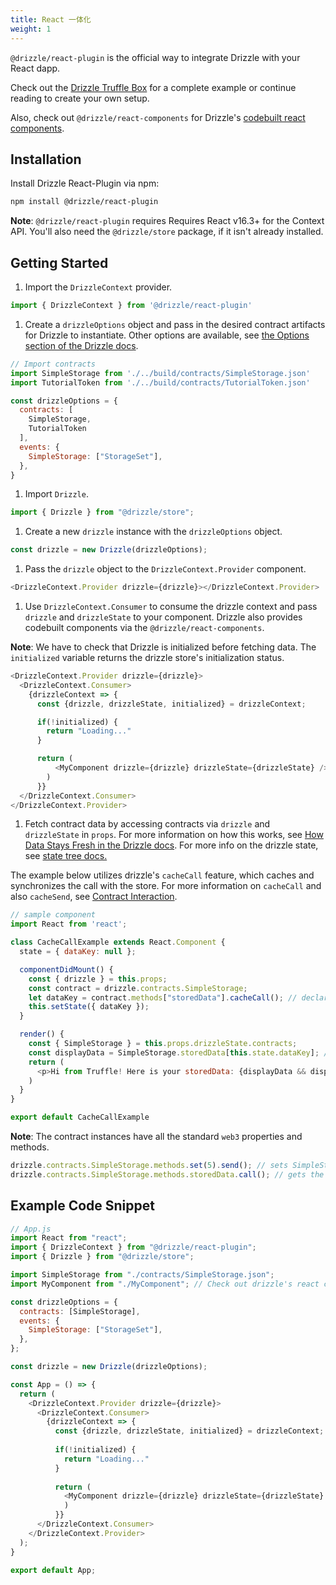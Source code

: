 ```yaml
---
title: React 一体化
weight: 1
---
```


`@drizzle/react-plugin` is the official way to integrate Drizzle with your React dapp.

Check out the [Drizzle Truffle Box](https://github.com/truffle-box/drizzle-box) for a complete example or continue reading to create your own setup.

Also, check out `@drizzle/react-components` for Drizzle's [codebuilt react components](https://github.com/trufflesuite/drizzle/tree/develop/packages/react-components).

## Installation

Install Drizzle React-Plugin via npm:

```bash
npm install @drizzle/react-plugin
```

<p class="alert alert-info">
  <i class="fas fa-info-circle"></i> <strong>Note</strong>: <code>@drizzle/react-plugin</code> requires Requires React v16.3+ for the Context API. You'll also need the <code>@drizzle/store</code> package, if it isn't already installed.
</p>

## Getting Started

1. Import the `DrizzleContext` provider.
  ```javascript
  import { DrizzleContext } from '@drizzle/react-plugin'
  ```

1. Create a `drizzleOptions` object and pass in the desired contract artifacts for Drizzle to instantiate. Other options are available, see [the Options section of the Drizzle docs](https://www.trufflesuite.com/docs/drizzle/reference/drizzle-options).

  ```javascript
  // Import contracts
  import SimpleStorage from './../build/contracts/SimpleStorage.json'
  import TutorialToken from './../build/contracts/TutorialToken.json'

  const drizzleOptions = {
    contracts: [
      SimpleStorage,
      TutorialToken
    ],
    events: {
      SimpleStorage: ["StorageSet"],
    },
  }
  ```

1. Import `Drizzle`.
  ```javascript
  import { Drizzle } from "@drizzle/store";
  ```

1. Create a new `drizzle` instance with the `drizzleOptions` object.
  ```javascript
  const drizzle = new Drizzle(drizzleOptions);
  ```

1. Pass the `drizzle` object to the `DrizzleContext.Provider` component.
  ```javascript
  <DrizzleContext.Provider drizzle={drizzle}></DrizzleContext.Provider>
  ```

1. Use `DrizzleContext.Consumer` to consume the drizzle context and pass `drizzle` and `drizzleState` to your component. Drizzle also provides codebuilt components via the `@drizzle/react-components`.

<p class="alert alert-info">
  <i class="fas fa-info-circle"></i> <strong>Note</strong>: We have to check that Drizzle is initialized before fetching data. The <code>initialized</code> variable returns the drizzle store's initialization status.
</p>

  ```javascript
  <DrizzleContext.Provider drizzle={drizzle}>
    <DrizzleContext.Consumer>
      {drizzleContext => {
        const {drizzle, drizzleState, initialized} = drizzleContext;

        if(!initialized) {
          return "Loading..."
        }

        return (
            <MyComponent drizzle={drizzle} drizzleState={drizzleState} />
          )
        }}
    </DrizzleContext.Consumer>
  </DrizzleContext.Provider>
  ```

1. Fetch contract data by accessing contracts via `drizzle` and `drizzleState` in `props`. For more information on how this works, see [How Data Stays Fresh in the Drizzle docs](https://github.com/trufflesuite/drizzle#how-data-stays-fresh). For more info on the drizzle state, see [state tree docs.](https://github.com/trufflesuite/drizzle/tree/develop/packages/store#drizzle-state)

  The example below utilizes drizzle's `cacheCall` feature, which caches and synchronizes the call with the store. For more information on `cacheCall` and also `cacheSend`, see [Contract Interaction](https://www.trufflesuite.com/docs/drizzle/getting-started/contract-interaction).
  ```javascript
  // sample component
  import React from 'react';

  class CacheCallExample extends React.Component {
    state = { dataKey: null };

    componentDidMount() {
      const { drizzle } = this.props;
      const contract = drizzle.contracts.SimpleStorage;
      let dataKey = contract.methods["storedData"].cacheCall(); // declare this call to be cached and synchronized
      this.setState({ dataKey });
    }

    render() {
      const { SimpleStorage } = this.props.drizzleState.contracts;
      const displayData = SimpleStorage.storedData[this.state.dataKey]; // if displayData (an object) exists, then we can display the value below
      return (
        <p>Hi from Truffle! Here is your storedData: {displayData && displayData.value}</p>
      )
    }
  }

  export default CacheCallExample
  ```

  <p class="alert alert-info">
    <i class="fas fa-info-circle"></i> <strong>Note</strong>: The contract instances have all the standard <code>web3</code> properties and methods.
  </p>
  
  ```javascript
  drizzle.contracts.SimpleStorage.methods.set(5).send(); // sets SimpleStorage contract's storedData state variable to uint 5.
  drizzle.contracts.SimpleStorage.methods.storedData.call(); // gets the storedData value
  ```

## Example Code Snippet

```javascript
// App.js
import React from "react";
import { DrizzleContext } from "@drizzle/react-plugin";
import { Drizzle } from "@drizzle/store";

import SimpleStorage from "./contracts/SimpleStorage.json";
import MyComponent from "./MyComponent"; // Check out drizzle's react components at @drizzle/react-components

const drizzleOptions = {
  contracts: [SimpleStorage],
  events: {
    SimpleStorage: ["StorageSet"],
  },
};

const drizzle = new Drizzle(drizzleOptions);

const App = () => {
  return (
    <DrizzleContext.Provider drizzle={drizzle}>
      <DrizzleContext.Consumer>
        {drizzleContext => {
          const {drizzle, drizzleState, initialized} = drizzleContext;
          
          if(!initialized) {
            return "Loading..."
          }
          
          return (
            <MyComponent drizzle={drizzle} drizzleState={drizzleState} />
            )
          }}
      </DrizzleContext.Consumer>
    </DrizzleContext.Provider>
  );
}

export default App;
```
